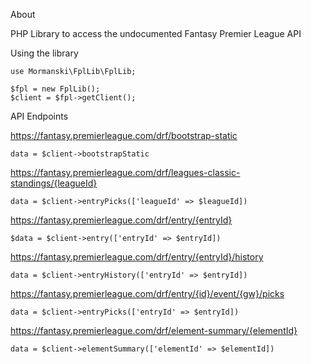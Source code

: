About

PHP Library to access the undocumented Fantasy Premier League API

Using the library

    use Mormanski\FplLib\FplLib;

    $fpl = new FplLib();
    $client = $fpl->getClient();

API Endpoints

https://fantasy.premierleague.com/drf/bootstrap-static
    
    data = $client->bootstrapStatic

https://fantasy.premierleague.com/drf/leagues-classic-standings/{leagueId}

    data = $client->entryPicks(['leagueId' => $leagueId])

https://fantasy.premierleague.com/drf/entry/{entryId}

    $data = $client->entry(['entryId' => $entryId])

https://fantasy.premierleague.com/drf/entry/{entryId}/history

    data = $client->entryHistory(['entryId' => $entryId])
    
https://fantasy.premierleague.com/drf/entry/{id}/event/{gw}/picks

    data = $client->entryPicks(['entryId' => $entryId])

https://fantasy.premierleague.com/drf/element-summary/{elementId}

    data = $client->elementSummary(['elementId' => $elementId])
